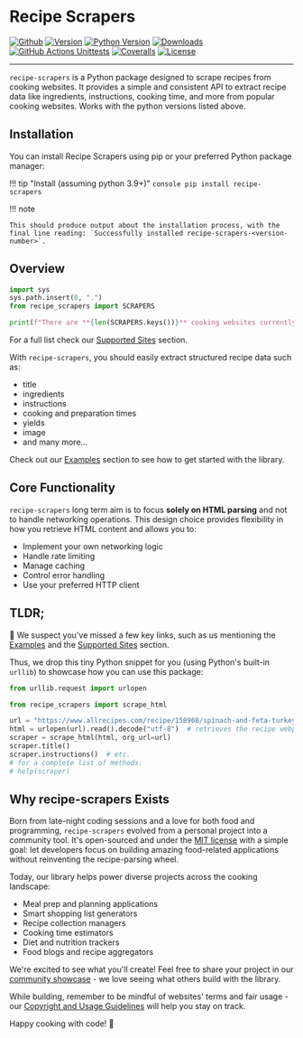 # Recipe Scrapers

[![Github](https://img.shields.io/github/stars/hhursev/recipe-scrapers?style=social)](https://github.com/hhursev/recipe-scrapers/)
[![Version](https://img.shields.io/pypi/v/recipe-scrapers.svg)](https://pypi.org/project/recipe-scrapers/)
[![Python Version](https://img.shields.io/pypi/pyversions/recipe-scrapers)](https://pypi.org/project/recipe-scrapers/)
[![Downloads](https://pepy.tech/badge/recipe-scrapers)](https://pepy.tech/project/recipe-scrapers)
[![GitHub Actions Unittests](https://github.com/hhursev/recipe-scrapers/workflows/unittests/badge.svg?branch=main)](https://github.com/hhursev/recipe-scrapers/actions/)
[![Coveralls](https://coveralls.io/repos/hhursev/recipe-scraper/badge.svg?branch=main&service=github)](https://coveralls.io/github/hhursev/recipe-scraper?branch=main)
[![License](https://img.shields.io/github/license/hhursev/recipe-scrapers)](https://github.com/hhursev/recipe-scrapers/blob/main/LICENSE)

---

`recipe-scrapers` is a Python package designed to scrape recipes from cooking websites. It provides a simple and consistent API to extract recipe data like ingredients, instructions, cooking time, and more from popular cooking websites. Works with the python versions listed above.


## Installation

You can install Recipe Scrapers using pip or your preferred Python package manager:

!!! tip "Install (assuming python 3.9+)"
    ``` console
    pip install recipe-scrapers
    ```

!!! note

    This should produce output about the installation process, with the final line reading: `Successfully installed recipe-scrapers-<version-number>`.


## Overview

```python exec="on"
import sys
sys.path.insert(0, ".")
from recipe_scrapers import SCRAPERS

print(f"There are **{len(SCRAPERS.keys())}** cooking websites currently supported.")
```

For a full list check our [Supported Sites](./getting-started/supported-sites.md) section.

With `recipe-scrapers`, you should easily extract structured recipe data such as:

- title
- ingredients
- instructions
- cooking and preparation times
- yields
- image
- and many more...

Check out our [Examples](./getting-started/examples.md) section to see how to get started with the library.

## Core Functionality

`recipe-scrapers` long term aim is to focus **solely on HTML parsing** and not to handle networking operations. This design choice provides flexibility in how you retrieve HTML content and allows you to:

- Implement your own networking logic
- Handle rate limiting
- Manage caching
- Control error handling
- Use your preferred HTTP client


## TLDR;

👋 We suspect you've missed a few key links, such as us mentioning the [Examples](./getting-started/examples.md) and the [Supported Sites](./getting-started/supported-sites.md) section.

Thus, we drop this tiny Python snippet for you (using Python's built-in `urllib`) to showcase how you can use this package:

```python
from urllib.request import urlopen

from recipe_scrapers import scrape_html

url = "https://www.allrecipes.com/recipe/158968/spinach-and-feta-turkey-burgers/"
html = urlopen(url).read().decode("utf-8")  # retrieves the recipe webpage HTML
scraper = scrape_html(html, org_url=url)
scraper.title()
scraper.instructions()  # etc.
# for a complete list of methods:
# help(scraper)
```

## Why recipe-scrapers Exists

Born from late-night coding sessions and a love for both food and programming, `recipe-scrapers`
evolved from a personal project into a community tool. It's open-sourced and under the [MIT license](https://github.com/hhursev/recipe-scrapers/blob/main/LICENSE)
with a simple goal: let developers focus on building amazing food-related applications without reinventing the recipe-parsing wheel.

Today, our library helps power diverse projects across the cooking landscape:

- Meal prep and planning applications
- Smart shopping list generators
- Recipe collection managers
- Cooking time estimators
- Diet and nutrition trackers
- Food blogs and recipe aggregators

We're excited to see what you'll create! Feel free to share your project in our [community showcase](https://github.com/hhursev/recipe-scrapers/issues/9) - we love seeing what others build with the library.

While building, remember to be mindful of websites' terms and fair usage - our [Copyright and Usage Guidelines](copyright-and-usage.md) will help you stay on track.

Happy cooking with code! 👋

